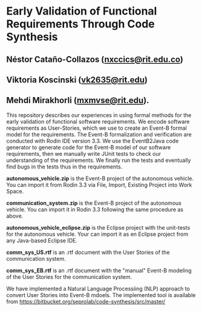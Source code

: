 # Early Validation of Functional Requirements Through Code Synthesis
## Néstor Cataño-Collazos (nxccics@rit.edu.co)
## Viktoria Koscinski (vk2635@rit.edu)
## Mehdi Mirakhorli (mxmvse@rit.edu).

This repository describes our experiences in using formal methods for the early validation of functional software requirements. We encode software requirements as User-Stories, which we use to create an Event-B formal model for the requirements. The Event-B formalization and verification are conducted with Rodin IDE version 3.3. We use the EventB2Java code generator to generate code for the Event-B model of our software requirements, then we manually write JUnit tests to check our understanding of the requirements. We finally run the tests and eventually find bugs in the tests thus in the requirements.  

**autonomous_vehicle.zip** is the Event-B project of the autonomous vehicle. You can import it from Rodin 3.3 via File, Import, Existing Project into Work Space.

**communication_system.zip** is the Event-B project of the autonomous vehicle. You can import it in Rodin 3.3 following the same procedure as above.

**autonomous_vehicle_eclipse.zip** is the Eclipse project with the unit-tests for the autonomous vehicle. Your can import it as en Eclipse project from any Java-based Eclipse IDE.

**comm_sys_US.rtf** is an .rtf document with the User Stories of the communication system.

**comm_sys_EB.rtf** is an .rtf document with the "manual" Event-B modeling of the User Stories for the communication system.

We have implemented a Natural Language Processiing (NLP) approach to convert User Stories into Event-B mdoels. The implemented tool is available from https://bitbucket.org/seprolab/code-synthesis/src/master/
